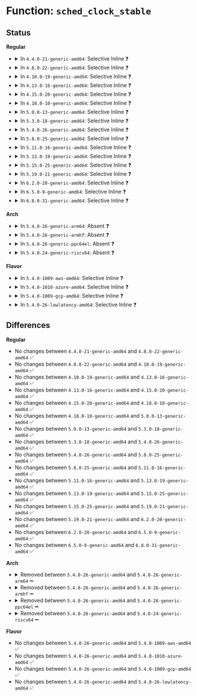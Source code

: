 # Function: <code>sched_clock_stable</code>

## Status
<b>Regular</b>
<ul>
<li>
<details>
<summary>In <code>4.4.0-21-generic-amd64</code>: Selective Inline ❓</summary>

```c
int sched_clock_stable()
```

```json
{
  "name": "sched_clock_stable",
  "collision_type": "Unique Global",
  "inline_type": "Selective",
  "funcs": [
    {
      "addr": 18446744071579570608,
      "name": "sched_clock_stable",
      "external": true,
      "loc": "kernel/sched/clock.c:83",
      "file": "kernel/sched/clock.c",
      "inline": "not declared, inlined",
      "caller_inline": [
        "kernel/sched/clock.c:__set_sched_clock_stable",
        "kernel/sched/clock.c:__clear_sched_clock_stable",
        "kernel/sched/clock.c:sched_clock_cpu",
        "kernel/sched/clock.c:cpu_clock"
      ],
      "caller_func": [
        "arch/x86/events/core.c:arch_perf_update_userpage",
        "arch/x86/kernel/tsc.c:tsc_save_sched_clock_state",
        "arch/x86/kernel/tsc.c:tsc_restore_sched_clock_state",
        "kernel/sched/debug.c:sched_debug_header",
        "kernel/sched/debug.c:sched_debug_header"
      ]
    }
  ],
  "symbols": [
    {
      "addr": 18446744071579570800,
      "name": "sched_clock_stable",
      "section": ".text",
      "bind": "STB_GLOBAL",
      "size": 20
    }
  ]
}
```
</details>
</li>
<li>
<details>
<summary>In <code>4.8.0-22-generic-amd64</code>: Selective Inline ❓</summary>

```c
int sched_clock_stable()
```

```json
{
  "name": "sched_clock_stable",
  "collision_type": "Unique Global",
  "inline_type": "Selective",
  "funcs": [
    {
      "addr": 18446744071579581735,
      "name": "sched_clock_stable",
      "external": true,
      "loc": "kernel/sched/clock.c:84",
      "file": "kernel/sched/clock.c",
      "inline": "not declared, inlined",
      "caller_inline": [
        "kernel/sched/clock.c:sched_clock_cpu",
        "kernel/sched/clock.c:__clear_sched_clock_stable",
        "kernel/sched/clock.c:__set_sched_clock_stable"
      ],
      "caller_func": [
        "arch/x86/events/core.c:arch_perf_update_userpage",
        "arch/x86/kernel/tsc.c:tsc_restore_sched_clock_state",
        "arch/x86/kernel/tsc.c:tsc_save_sched_clock_state",
        "kernel/sched/debug.c:sched_debug_header",
        "kernel/sched/debug.c:sched_debug_header"
      ]
    }
  ],
  "symbols": [
    {
      "addr": 18446744071579581936,
      "name": "sched_clock_stable",
      "section": ".text",
      "bind": "STB_GLOBAL",
      "size": 20
    }
  ]
}
```
</details>
</li>
<li>
<details>
<summary>In <code>4.10.0-19-generic-amd64</code>: Selective Inline ❓</summary>

```c
int sched_clock_stable()
```

```json
{
  "name": "sched_clock_stable",
  "collision_type": "Unique Global",
  "inline_type": "Selective",
  "funcs": [
    {
      "addr": 18446744071579607911,
      "name": "sched_clock_stable",
      "external": true,
      "loc": "kernel/sched/clock.c:84",
      "file": "kernel/sched/clock.c",
      "inline": "not declared, inlined",
      "caller_inline": [
        "kernel/sched/clock.c:sched_clock_cpu",
        "kernel/sched/clock.c:__clear_sched_clock_stable",
        "kernel/sched/clock.c:__set_sched_clock_stable"
      ],
      "caller_func": [
        "arch/x86/events/core.c:arch_perf_update_userpage",
        "arch/x86/kernel/tsc.c:tsc_restore_sched_clock_state",
        "arch/x86/kernel/tsc.c:tsc_save_sched_clock_state",
        "kernel/sched/debug.c:sched_debug_header",
        "kernel/sched/debug.c:sched_debug_header"
      ]
    }
  ],
  "symbols": [
    {
      "addr": 18446744071579608112,
      "name": "sched_clock_stable",
      "section": ".text",
      "bind": "STB_GLOBAL",
      "size": 20
    }
  ]
}
```
</details>
</li>
<li>
<details>
<summary>In <code>4.13.0-16-generic-amd64</code>: Selective Inline ❓</summary>

```c
int sched_clock_stable()
```

```json
{
  "name": "sched_clock_stable",
  "collision_type": "Unique Global",
  "inline_type": "Selective",
  "funcs": [
    {
      "addr": 18446744071579586096,
      "name": "sched_clock_stable",
      "external": true,
      "loc": "kernel/sched/clock.c:123",
      "file": "kernel/sched/clock.c",
      "inline": "not declared, inlined",
      "caller_inline": [
        "kernel/sched/clock.c:sched_clock_tick_stable",
        "kernel/sched/clock.c:clear_sched_clock_stable"
      ],
      "caller_func": [
        "arch/x86/events/core.c:arch_perf_update_userpage",
        "arch/x86/kernel/tsc.c:tsc_restore_sched_clock_state",
        "arch/x86/kernel/tsc.c:tsc_save_sched_clock_state",
        "kernel/sched/debug.c:sched_debug_header",
        "kernel/sched/debug.c:sched_debug_header"
      ]
    }
  ],
  "symbols": [
    {
      "addr": 18446744071579585840,
      "name": "sched_clock_stable",
      "section": ".text",
      "bind": "STB_GLOBAL",
      "size": 20
    }
  ]
}
```
</details>
</li>
<li>
<details>
<summary>In <code>4.15.0-20-generic-amd64</code>: Selective Inline ❓</summary>

```c
int sched_clock_stable()
```

```json
{
  "name": "sched_clock_stable",
  "collision_type": "Unique Global",
  "inline_type": "Selective",
  "funcs": [
    {
      "addr": 18446744071579615525,
      "name": "sched_clock_stable",
      "external": true,
      "loc": "kernel/sched/clock.c:123",
      "file": "kernel/sched/clock.c",
      "inline": "not declared, inlined",
      "caller_inline": [
        "kernel/sched/clock.c:sched_clock_tick_stable",
        "kernel/sched/clock.c:clear_sched_clock_stable"
      ],
      "caller_func": [
        "arch/x86/events/core.c:arch_perf_update_userpage",
        "arch/x86/kernel/tsc.c:tsc_restore_sched_clock_state",
        "arch/x86/kernel/tsc.c:tsc_save_sched_clock_state",
        "kernel/sched/debug.c:sched_debug_header",
        "kernel/sched/debug.c:sched_debug_header"
      ]
    }
  ],
  "symbols": [
    {
      "addr": 18446744071579615280,
      "name": "sched_clock_stable",
      "section": ".text",
      "bind": "STB_GLOBAL",
      "size": 20
    }
  ]
}
```
</details>
</li>
<li>
<details>
<summary>In <code>4.18.0-10-generic-amd64</code>: Selective Inline ❓</summary>

```c
int sched_clock_stable()
```

```json
{
  "name": "sched_clock_stable",
  "collision_type": "Unique Global",
  "inline_type": "Selective",
  "funcs": [
    {
      "addr": 18446744071579645872,
      "name": "sched_clock_stable",
      "external": true,
      "loc": "kernel/sched/clock.c:111",
      "file": "kernel/sched/clock.c",
      "inline": "not declared, inlined",
      "caller_inline": [
        "kernel/sched/clock.c:sched_clock_tick_stable",
        "kernel/sched/clock.c:clear_sched_clock_stable"
      ],
      "caller_func": [
        "arch/x86/events/core.c:arch_perf_update_userpage",
        "arch/x86/kernel/tsc.c:tsc_restore_sched_clock_state",
        "arch/x86/kernel/tsc.c:tsc_save_sched_clock_state",
        "kernel/sched/debug.c:sched_debug_header",
        "kernel/sched/debug.c:sched_debug_header",
        "kernel/trace/trace.c:tracing_set_default_clock"
      ]
    }
  ],
  "symbols": [
    {
      "addr": 18446744071579645632,
      "name": "sched_clock_stable",
      "section": ".text",
      "bind": "STB_GLOBAL",
      "size": 20
    }
  ]
}
```
</details>
</li>
<li>
<details>
<summary>In <code>5.0.0-13-generic-amd64</code>: Selective Inline ❓</summary>

```c
int sched_clock_stable()
```

```json
{
  "name": "sched_clock_stable",
  "collision_type": "Unique Global",
  "inline_type": "Selective",
  "funcs": [
    {
      "addr": 18446744071579683472,
      "name": "sched_clock_stable",
      "external": true,
      "loc": "kernel/sched/clock.c:107",
      "file": "kernel/sched/clock.c",
      "inline": "not declared, inlined",
      "caller_inline": [
        "kernel/sched/clock.c:sched_clock_tick_stable",
        "kernel/sched/clock.c:clear_sched_clock_stable"
      ],
      "caller_func": [
        "arch/x86/events/core.c:arch_perf_update_userpage",
        "arch/x86/kernel/tsc.c:tsc_restore_sched_clock_state",
        "arch/x86/kernel/tsc.c:tsc_save_sched_clock_state",
        "kernel/sched/debug.c:sched_debug_header",
        "kernel/sched/debug.c:sched_debug_header",
        "kernel/trace/trace.c:tracing_set_default_clock"
      ]
    }
  ],
  "symbols": [
    {
      "addr": 18446744071579683232,
      "name": "sched_clock_stable",
      "section": ".text",
      "bind": "STB_GLOBAL",
      "size": 20
    }
  ]
}
```
</details>
</li>
<li>
<details>
<summary>In <code>5.3.0-18-generic-amd64</code>: Selective Inline ❓</summary>

```c
int sched_clock_stable()
```

```json
{
  "name": "sched_clock_stable",
  "collision_type": "Unique Global",
  "inline_type": "Selective",
  "funcs": [
    {
      "addr": 18446744071579717248,
      "name": "sched_clock_stable",
      "external": true,
      "loc": "kernel/sched/clock.c:108",
      "file": "kernel/sched/clock.c",
      "inline": "not declared, inlined",
      "caller_inline": [
        "kernel/sched/clock.c:sched_clock_tick_stable",
        "kernel/sched/clock.c:clear_sched_clock_stable"
      ],
      "caller_func": [
        "arch/x86/events/core.c:arch_perf_update_userpage",
        "arch/x86/kernel/tsc.c:tsc_restore_sched_clock_state",
        "arch/x86/kernel/tsc.c:tsc_save_sched_clock_state",
        "kernel/sched/debug.c:sched_debug_header",
        "kernel/sched/debug.c:sched_debug_header",
        "kernel/trace/trace.c:tracing_set_default_clock"
      ]
    }
  ],
  "symbols": [
    {
      "addr": 18446744071579717024,
      "name": "sched_clock_stable",
      "section": ".text",
      "bind": "STB_GLOBAL",
      "size": 14
    }
  ]
}
```
</details>
</li>
<li>
<details>
<summary>In <code>5.4.0-26-generic-amd64</code>: Selective Inline ❓</summary>

```c
int sched_clock_stable()
```

```json
{
  "name": "sched_clock_stable",
  "collision_type": "Unique Global",
  "inline_type": "Selective",
  "funcs": [
    {
      "addr": 18446744071579759680,
      "name": "sched_clock_stable",
      "external": true,
      "loc": "kernel/sched/clock.c:108",
      "file": "kernel/sched/clock.c",
      "inline": "not declared, inlined",
      "caller_inline": [
        "kernel/sched/clock.c:sched_clock_tick_stable",
        "kernel/sched/clock.c:clear_sched_clock_stable"
      ],
      "caller_func": [
        "arch/x86/events/core.c:arch_perf_update_userpage",
        "arch/x86/kernel/tsc.c:tsc_restore_sched_clock_state",
        "arch/x86/kernel/tsc.c:tsc_save_sched_clock_state",
        "kernel/sched/debug.c:sched_debug_header",
        "kernel/sched/debug.c:sched_debug_header",
        "kernel/trace/trace.c:tracing_set_default_clock"
      ]
    }
  ],
  "symbols": [
    {
      "addr": 18446744071579759456,
      "name": "sched_clock_stable",
      "section": ".text",
      "bind": "STB_GLOBAL",
      "size": 14
    }
  ]
}
```
</details>
</li>
<li>
<details>
<summary>In <code>5.8.0-25-generic-amd64</code>: Selective Inline ❓</summary>

```c
int sched_clock_stable()
```

```json
{
  "name": "sched_clock_stable",
  "collision_type": "Unique Global",
  "inline_type": "Selective",
  "funcs": [
    {
      "addr": 18446744071579793232,
      "name": "sched_clock_stable",
      "external": true,
      "loc": "kernel/sched/clock.c:108",
      "file": "kernel/sched/clock.c",
      "inline": "not declared, inlined",
      "caller_inline": [
        "kernel/sched/clock.c:sched_clock_tick_stable",
        "kernel/sched/clock.c:sched_clock_cpu",
        "kernel/sched/clock.c:clear_sched_clock_stable"
      ],
      "caller_func": [
        "arch/x86/events/core.c:arch_perf_update_userpage",
        "arch/x86/kernel/tsc.c:tsc_restore_sched_clock_state",
        "arch/x86/kernel/tsc.c:tsc_save_sched_clock_state",
        "kernel/sched/debug.c:sched_debug_header",
        "kernel/sched/debug.c:sched_debug_header",
        "kernel/trace/ring_buffer.c:rb_handle_timestamp",
        "kernel/trace/trace.c:tracing_set_default_clock"
      ]
    }
  ],
  "symbols": [
    {
      "addr": 18446744071579792976,
      "name": "sched_clock_stable",
      "section": ".text",
      "bind": "STB_GLOBAL",
      "size": 14
    }
  ]
}
```
</details>
</li>
<li>
<details>
<summary>In <code>5.11.0-16-generic-amd64</code>: Selective Inline ❓</summary>

```c
int sched_clock_stable()
```

```json
{
  "name": "sched_clock_stable",
  "collision_type": "Unique Global",
  "inline_type": "Selective",
  "funcs": [
    {
      "addr": 18446744071579784080,
      "name": "sched_clock_stable",
      "external": true,
      "loc": "kernel/sched/clock.c:108",
      "file": "kernel/sched/clock.c",
      "inline": "not declared, inlined",
      "caller_inline": [
        "kernel/sched/clock.c:sched_clock_tick_stable",
        "kernel/sched/clock.c:sched_clock_cpu",
        "kernel/sched/clock.c:clear_sched_clock_stable"
      ],
      "caller_func": [
        "arch/x86/events/core.c:arch_perf_update_userpage",
        "arch/x86/kernel/tsc.c:tsc_restore_sched_clock_state",
        "arch/x86/kernel/tsc.c:tsc_save_sched_clock_state",
        "kernel/sched/debug.c:sched_debug_header",
        "kernel/sched/debug.c:sched_debug_header",
        "kernel/trace/ring_buffer.c:rb_add_timestamp",
        "kernel/trace/trace.c:tracing_set_default_clock"
      ]
    }
  ],
  "symbols": [
    {
      "addr": 18446744071579783824,
      "name": "sched_clock_stable",
      "section": ".text",
      "bind": "STB_GLOBAL",
      "size": 14
    }
  ]
}
```
</details>
</li>
<li>
<details>
<summary>In <code>5.13.0-19-generic-amd64</code>: Selective Inline ❓</summary>

```c
int sched_clock_stable()
```

```json
{
  "name": "sched_clock_stable",
  "collision_type": "Unique Global",
  "inline_type": "Selective",
  "funcs": [
    {
      "addr": 18446744071579792192,
      "name": "sched_clock_stable",
      "external": true,
      "loc": "kernel/sched/clock.c:108",
      "file": "kernel/sched/clock.c",
      "inline": "not declared, inlined",
      "caller_inline": [
        "kernel/sched/clock.c:sched_clock_tick_stable",
        "kernel/sched/clock.c:sched_clock_cpu",
        "kernel/sched/clock.c:clear_sched_clock_stable"
      ],
      "caller_func": [
        "arch/x86/events/core.c:arch_perf_update_userpage",
        "arch/x86/kernel/tsc.c:tsc_restore_sched_clock_state",
        "arch/x86/kernel/tsc.c:tsc_save_sched_clock_state",
        "kernel/sched/debug.c:sched_debug_header",
        "kernel/sched/debug.c:sched_debug_header",
        "kernel/trace/ring_buffer.c:__rb_reserve_next",
        "kernel/trace/trace.c:tracing_set_default_clock"
      ]
    }
  ],
  "symbols": [
    {
      "addr": 18446744071579791936,
      "name": "sched_clock_stable",
      "section": ".text",
      "bind": "STB_GLOBAL",
      "size": 14
    }
  ]
}
```
</details>
</li>
<li>
<details>
<summary>In <code>5.15.0-25-generic-amd64</code>: Selective Inline ❓</summary>

```c
int sched_clock_stable()
```

```json
{
  "name": "sched_clock_stable",
  "collision_type": "Unique Global",
  "inline_type": "Selective",
  "funcs": [
    {
      "addr": 18446744071579887968,
      "name": "sched_clock_stable",
      "external": true,
      "loc": "kernel/sched/clock.c:108",
      "file": "kernel/sched/clock.c",
      "inline": "not declared, inlined",
      "caller_inline": [
        "kernel/sched/clock.c:sched_clock_tick_stable",
        "kernel/sched/clock.c:sched_clock_cpu",
        "kernel/sched/clock.c:clear_sched_clock_stable"
      ],
      "caller_func": [
        "arch/x86/events/core.c:arch_perf_update_userpage",
        "arch/x86/kernel/tsc.c:tsc_restore_sched_clock_state",
        "arch/x86/kernel/tsc.c:tsc_save_sched_clock_state",
        "kernel/sched/debug.c:sched_debug_header",
        "kernel/sched/debug.c:sched_debug_header",
        "kernel/trace/ring_buffer.c:__rb_reserve_next",
        "kernel/trace/trace.c:late_trace_init"
      ]
    }
  ],
  "symbols": [
    {
      "addr": 18446744071579887728,
      "name": "sched_clock_stable",
      "section": ".text",
      "bind": "STB_GLOBAL",
      "size": 11
    }
  ]
}
```
</details>
</li>
<li>
<details>
<summary>In <code>5.19.0-21-generic-amd64</code>: Selective Inline ❓</summary>

```c
int sched_clock_stable()
```

```json
{
  "name": "sched_clock_stable",
  "collision_type": "Unique Global",
  "inline_type": "Selective",
  "funcs": [
    {
      "addr": 18446744071580176435,
      "name": "sched_clock_stable",
      "external": true,
      "loc": "kernel/sched/clock.c:106",
      "file": "kernel/sched/build_utility.c",
      "inline": "not declared, inlined",
      "caller_inline": [
        "kernel/sched/build_utility.c:sched_debug_header",
        "kernel/sched/build_utility.c:sched_clock_tick_stable",
        "kernel/sched/build_utility.c:sched_clock_cpu",
        "kernel/sched/build_utility.c:clear_sched_clock_stable"
      ],
      "caller_func": [
        "arch/x86/events/core.c:arch_perf_update_userpage",
        "arch/x86/kernel/tsc.c:tsc_restore_sched_clock_state",
        "arch/x86/kernel/tsc.c:tsc_save_sched_clock_state",
        "kernel/sched/build_utility.c:sched_debug_header",
        "kernel/trace/trace.c:late_trace_init"
      ]
    }
  ],
  "symbols": [
    {
      "addr": 18446744071580176016,
      "name": "sched_clock_stable",
      "section": ".text",
      "bind": "STB_GLOBAL",
      "size": 19
    }
  ]
}
```
</details>
</li>
<li>
<details>
<summary>In <code>6.2.0-20-generic-amd64</code>: Selective Inline ❓</summary>

```c
int sched_clock_stable()
```

```json
{
  "name": "sched_clock_stable",
  "collision_type": "Unique Global",
  "inline_type": "Selective",
  "funcs": [
    {
      "addr": 18446744071580359155,
      "name": "sched_clock_stable",
      "external": true,
      "loc": "kernel/sched/clock.c:106",
      "file": "kernel/sched/build_utility.c",
      "inline": "not declared, inlined",
      "caller_inline": [
        "kernel/sched/build_utility.c:sched_debug_header",
        "kernel/sched/build_utility.c:sched_debug_header",
        "kernel/sched/build_utility.c:sched_clock_tick_stable",
        "kernel/sched/build_utility.c:sched_clock_cpu",
        "kernel/sched/build_utility.c:clear_sched_clock_stable"
      ],
      "caller_func": [
        "arch/x86/events/core.c:arch_perf_update_userpage",
        "arch/x86/kernel/tsc.c:tsc_restore_sched_clock_state",
        "arch/x86/kernel/tsc.c:tsc_save_sched_clock_state",
        "kernel/trace/trace.c:late_trace_init"
      ]
    }
  ],
  "symbols": [
    {
      "addr": 18446744071580361600,
      "name": "sched_clock_stable",
      "section": ".text",
      "bind": "STB_GLOBAL",
      "size": 19
    }
  ]
}
```
</details>
</li>
<li>
<details>
<summary>In <code>6.5.0-9-generic-amd64</code>: Selective Inline ❓</summary>

```c
int sched_clock_stable()
```

```json
{
  "name": "sched_clock_stable",
  "collision_type": "Unique Global",
  "inline_type": "Selective",
  "funcs": [
    {
      "addr": 18446744071580429824,
      "name": "sched_clock_stable",
      "external": true,
      "loc": "kernel/sched/clock.c:106",
      "file": "kernel/sched/build_utility.c",
      "inline": "not declared, inlined",
      "caller_inline": [
        "kernel/sched/build_utility.c:sched_debug_header",
        "kernel/sched/build_utility.c:sched_debug_header",
        "kernel/sched/build_utility.c:sched_clock_tick_stable",
        "kernel/sched/build_utility.c:sched_clock_cpu",
        "kernel/sched/build_utility.c:clear_sched_clock_stable"
      ],
      "caller_func": [
        "arch/x86/events/core.c:arch_perf_update_userpage",
        "arch/x86/kernel/tsc.c:tsc_restore_sched_clock_state",
        "arch/x86/kernel/tsc.c:tsc_save_sched_clock_state",
        "kernel/trace/trace.c:late_trace_init"
      ]
    }
  ],
  "symbols": [
    {
      "addr": 18446744071580429200,
      "name": "sched_clock_stable",
      "section": ".text",
      "bind": "STB_GLOBAL",
      "size": 19
    }
  ]
}
```
</details>
</li>
<li>
<details>
<summary>In <code>6.8.0-31-generic-amd64</code>: Selective Inline ❓</summary>

```c
int sched_clock_stable()
```

```json
{
  "name": "sched_clock_stable",
  "collision_type": "Unique Global",
  "inline_type": "Selective",
  "funcs": [
    {
      "addr": 18446744071580489376,
      "name": "sched_clock_stable",
      "external": true,
      "loc": "kernel/sched/clock.c:106",
      "file": "kernel/sched/build_utility.c",
      "inline": "not declared, inlined",
      "caller_inline": [
        "kernel/sched/build_utility.c:sched_debug_header",
        "kernel/sched/build_utility.c:sched_debug_header",
        "kernel/sched/build_utility.c:sched_clock_tick_stable",
        "kernel/sched/build_utility.c:sched_clock_cpu",
        "kernel/sched/build_utility.c:clear_sched_clock_stable"
      ],
      "caller_func": [
        "arch/x86/events/core.c:arch_perf_update_userpage",
        "arch/x86/kernel/tsc.c:tsc_restore_sched_clock_state",
        "arch/x86/kernel/tsc.c:tsc_save_sched_clock_state",
        "kernel/trace/ring_buffer.c:rb_add_timestamp",
        "kernel/trace/trace.c:late_trace_init"
      ]
    }
  ],
  "symbols": [
    {
      "addr": 18446744071580488720,
      "name": "sched_clock_stable",
      "section": ".text",
      "bind": "STB_GLOBAL",
      "size": 19
    }
  ]
}
```
</details>
</li>
</ul>
<b>Arch</b>
<ul>
<li>
<details>
<summary>In <code>5.4.0-26-generic-arm64</code>: Absent ❓</summary>

```json
{
  "name": "sched_clock_stable",
  "collision_type": "Unique Static",
  "inline_type": "Full",
  "funcs": [
    {
      "addr": 0,
      "name": "sched_clock_stable",
      "external": false,
      "loc": "kernel/trace/ring_buffer.c:2408",
      "file": "kernel/trace/ring_buffer.c",
      "inline": "declared, inlined",
      "caller_inline": [],
      "caller_func": []
    }
  ],
  "symbols": []
}
```
</details>
</li>
<li>
<details>
<summary>In <code>5.4.0-26-generic-armhf</code>: Absent ❓</summary>

```json
{
  "name": "sched_clock_stable",
  "collision_type": "Unique Static",
  "inline_type": "Full",
  "funcs": [
    {
      "addr": 0,
      "name": "sched_clock_stable",
      "external": false,
      "loc": "kernel/trace/ring_buffer.c:2408",
      "file": "kernel/trace/ring_buffer.c",
      "inline": "declared, inlined",
      "caller_inline": [],
      "caller_func": []
    }
  ],
  "symbols": []
}
```
</details>
</li>
<li>
<details>
<summary>In <code>5.4.0-26-generic-ppc64el</code>: Absent ❓</summary>

```json
{
  "name": "sched_clock_stable",
  "collision_type": "Unique Static",
  "inline_type": "Full",
  "funcs": [
    {
      "addr": 0,
      "name": "sched_clock_stable",
      "external": false,
      "loc": "kernel/trace/ring_buffer.c:2408",
      "file": "kernel/trace/ring_buffer.c",
      "inline": "declared, inlined",
      "caller_inline": [],
      "caller_func": []
    }
  ],
  "symbols": []
}
```
</details>
</li>
<li>
<details>
<summary>In <code>5.4.0-24-generic-riscv64</code>: Absent ❓</summary>

```json
{
  "name": "sched_clock_stable",
  "collision_type": "Unique Static",
  "inline_type": "Full",
  "funcs": [
    {
      "addr": 0,
      "name": "sched_clock_stable",
      "external": false,
      "loc": "kernel/trace/ring_buffer.c:2408",
      "file": "kernel/trace/ring_buffer.c",
      "inline": "declared, inlined",
      "caller_inline": [],
      "caller_func": []
    }
  ],
  "symbols": []
}
```
</details>
</li>
</ul>
<b>Flavor</b>
<ul>
<li>
<details>
<summary>In <code>5.4.0-1009-aws-amd64</code>: Selective Inline ❓</summary>

```c
int sched_clock_stable()
```

```json
{
  "name": "sched_clock_stable",
  "collision_type": "Unique Global",
  "inline_type": "Selective",
  "funcs": [
    {
      "addr": 18446744071579735600,
      "name": "sched_clock_stable",
      "external": true,
      "loc": "kernel/sched/clock.c:108",
      "file": "kernel/sched/clock.c",
      "inline": "not declared, inlined",
      "caller_inline": [
        "kernel/sched/clock.c:sched_clock_tick_stable",
        "kernel/sched/clock.c:clear_sched_clock_stable"
      ],
      "caller_func": [
        "arch/x86/events/core.c:arch_perf_update_userpage",
        "arch/x86/kernel/tsc.c:tsc_restore_sched_clock_state",
        "arch/x86/kernel/tsc.c:tsc_save_sched_clock_state",
        "kernel/sched/debug.c:sched_debug_header",
        "kernel/sched/debug.c:sched_debug_header",
        "kernel/trace/trace.c:tracing_set_default_clock"
      ]
    }
  ],
  "symbols": [
    {
      "addr": 18446744071579735376,
      "name": "sched_clock_stable",
      "section": ".text",
      "bind": "STB_GLOBAL",
      "size": 14
    }
  ]
}
```
</details>
</li>
<li>
<details>
<summary>In <code>5.4.0-1010-azure-amd64</code>: Selective Inline ❓</summary>

```c
int sched_clock_stable()
```

```json
{
  "name": "sched_clock_stable",
  "collision_type": "Unique Global",
  "inline_type": "Selective",
  "funcs": [
    {
      "addr": 18446744071579664400,
      "name": "sched_clock_stable",
      "external": true,
      "loc": "kernel/sched/clock.c:108",
      "file": "kernel/sched/clock.c",
      "inline": "not declared, inlined",
      "caller_inline": [
        "kernel/sched/clock.c:sched_clock_tick_stable",
        "kernel/sched/clock.c:clear_sched_clock_stable"
      ],
      "caller_func": [
        "arch/x86/events/core.c:arch_perf_update_userpage",
        "arch/x86/kernel/tsc.c:tsc_restore_sched_clock_state",
        "arch/x86/kernel/tsc.c:tsc_save_sched_clock_state",
        "kernel/sched/debug.c:sched_debug_header",
        "kernel/sched/debug.c:sched_debug_header",
        "kernel/trace/trace.c:tracing_set_default_clock"
      ]
    }
  ],
  "symbols": [
    {
      "addr": 18446744071579664176,
      "name": "sched_clock_stable",
      "section": ".text",
      "bind": "STB_GLOBAL",
      "size": 14
    }
  ]
}
```
</details>
</li>
<li>
<details>
<summary>In <code>5.4.0-1009-gcp-amd64</code>: Selective Inline ❓</summary>

```c
int sched_clock_stable()
```

```json
{
  "name": "sched_clock_stable",
  "collision_type": "Unique Global",
  "inline_type": "Selective",
  "funcs": [
    {
      "addr": 18446744071579720048,
      "name": "sched_clock_stable",
      "external": true,
      "loc": "kernel/sched/clock.c:108",
      "file": "kernel/sched/clock.c",
      "inline": "not declared, inlined",
      "caller_inline": [
        "kernel/sched/clock.c:sched_clock_tick_stable",
        "kernel/sched/clock.c:clear_sched_clock_stable"
      ],
      "caller_func": [
        "arch/x86/events/core.c:arch_perf_update_userpage",
        "arch/x86/kernel/tsc.c:tsc_restore_sched_clock_state",
        "arch/x86/kernel/tsc.c:tsc_save_sched_clock_state",
        "kernel/sched/debug.c:sched_debug_header",
        "kernel/sched/debug.c:sched_debug_header",
        "kernel/trace/trace.c:tracing_set_default_clock"
      ]
    }
  ],
  "symbols": [
    {
      "addr": 18446744071579719824,
      "name": "sched_clock_stable",
      "section": ".text",
      "bind": "STB_GLOBAL",
      "size": 14
    }
  ]
}
```
</details>
</li>
<li>
<details>
<summary>In <code>5.4.0-26-lowlatency-amd64</code>: Selective Inline ❓</summary>

```c
int sched_clock_stable()
```

```json
{
  "name": "sched_clock_stable",
  "collision_type": "Unique Global",
  "inline_type": "Selective",
  "funcs": [
    {
      "addr": 18446744071579767392,
      "name": "sched_clock_stable",
      "external": true,
      "loc": "kernel/sched/clock.c:108",
      "file": "kernel/sched/clock.c",
      "inline": "not declared, inlined",
      "caller_inline": [
        "kernel/sched/clock.c:sched_clock_tick_stable",
        "kernel/sched/clock.c:clear_sched_clock_stable"
      ],
      "caller_func": [
        "arch/x86/events/core.c:arch_perf_update_userpage",
        "arch/x86/kernel/tsc.c:tsc_restore_sched_clock_state",
        "arch/x86/kernel/tsc.c:tsc_save_sched_clock_state",
        "kernel/sched/debug.c:sched_debug_header",
        "kernel/sched/debug.c:sched_debug_header",
        "kernel/trace/trace.c:tracing_set_default_clock"
      ]
    }
  ],
  "symbols": [
    {
      "addr": 18446744071579767168,
      "name": "sched_clock_stable",
      "section": ".text",
      "bind": "STB_GLOBAL",
      "size": 14
    }
  ]
}
```
</details>
</li>
</ul>

## Differences
<b>Regular</b>
<ul>
<li>
No changes between <code>4.4.0-21-generic-amd64</code> and <code>4.8.0-22-generic-amd64</code> ✅
</li>
<li>
No changes between <code>4.8.0-22-generic-amd64</code> and <code>4.10.0-19-generic-amd64</code> ✅
</li>
<li>
No changes between <code>4.10.0-19-generic-amd64</code> and <code>4.13.0-16-generic-amd64</code> ✅
</li>
<li>
No changes between <code>4.13.0-16-generic-amd64</code> and <code>4.15.0-20-generic-amd64</code> ✅
</li>
<li>
No changes between <code>4.15.0-20-generic-amd64</code> and <code>4.18.0-10-generic-amd64</code> ✅
</li>
<li>
No changes between <code>4.18.0-10-generic-amd64</code> and <code>5.0.0-13-generic-amd64</code> ✅
</li>
<li>
No changes between <code>5.0.0-13-generic-amd64</code> and <code>5.3.0-18-generic-amd64</code> ✅
</li>
<li>
No changes between <code>5.3.0-18-generic-amd64</code> and <code>5.4.0-26-generic-amd64</code> ✅
</li>
<li>
No changes between <code>5.4.0-26-generic-amd64</code> and <code>5.8.0-25-generic-amd64</code> ✅
</li>
<li>
No changes between <code>5.8.0-25-generic-amd64</code> and <code>5.11.0-16-generic-amd64</code> ✅
</li>
<li>
No changes between <code>5.11.0-16-generic-amd64</code> and <code>5.13.0-19-generic-amd64</code> ✅
</li>
<li>
No changes between <code>5.13.0-19-generic-amd64</code> and <code>5.15.0-25-generic-amd64</code> ✅
</li>
<li>
No changes between <code>5.15.0-25-generic-amd64</code> and <code>5.19.0-21-generic-amd64</code> ✅
</li>
<li>
No changes between <code>5.19.0-21-generic-amd64</code> and <code>6.2.0-20-generic-amd64</code> ✅
</li>
<li>
No changes between <code>6.2.0-20-generic-amd64</code> and <code>6.5.0-9-generic-amd64</code> ✅
</li>
<li>
No changes between <code>6.5.0-9-generic-amd64</code> and <code>6.8.0-31-generic-amd64</code> ✅
</li>
</ul>
<b>Arch</b>
<ul>
<li>
<details>
<summary>Removed between <code>5.4.0-26-generic-amd64</code> and <code>5.4.0-26-generic-arm64</code> ➖</summary>

```c
int sched_clock_stable()
```
</details>
</li>
<li>
<details>
<summary>Removed between <code>5.4.0-26-generic-amd64</code> and <code>5.4.0-26-generic-armhf</code> ➖</summary>

```c
int sched_clock_stable()
```
</details>
</li>
<li>
<details>
<summary>Removed between <code>5.4.0-26-generic-amd64</code> and <code>5.4.0-26-generic-ppc64el</code> ➖</summary>

```c
int sched_clock_stable()
```
</details>
</li>
<li>
<details>
<summary>Removed between <code>5.4.0-26-generic-amd64</code> and <code>5.4.0-24-generic-riscv64</code> ➖</summary>

```c
int sched_clock_stable()
```
</details>
</li>
</ul>
<b>Flavor</b>
<ul>
<li>
No changes between <code>5.4.0-26-generic-amd64</code> and <code>5.4.0-1009-aws-amd64</code> ✅
</li>
<li>
No changes between <code>5.4.0-26-generic-amd64</code> and <code>5.4.0-1010-azure-amd64</code> ✅
</li>
<li>
No changes between <code>5.4.0-26-generic-amd64</code> and <code>5.4.0-1009-gcp-amd64</code> ✅
</li>
<li>
No changes between <code>5.4.0-26-generic-amd64</code> and <code>5.4.0-26-lowlatency-amd64</code> ✅
</li>
</ul>
